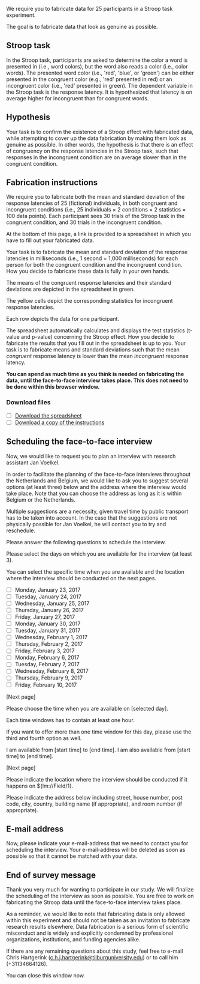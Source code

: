 We require you to fabricate data for 25 participants in a Stroop task experiment. 

The goal is to fabricate data that look as genuine as possible.
 
## Stroop task

In the Stroop task, participants are asked to determine the color a word is presented in (i.e., word colors), but the word also reads a color (i.e., color words). The presented word color (i.e., 'red', 'blue', or 'green') can be either presented in the congruent color (e.g., 'red' presented in red) or an incongruent color (i.e., 'red' presented in green). The dependent variable in the Stroop task is the response latency. It is hypothesized that latency is on average higher for incongruent than for congruent words.

## Hypothesis

Your task is to confirm the existence of a Stroop effect with fabricated data, while attempting to cover up the data fabrication by making them look as genuine as possible. In other words, the hypothesis is that there is an effect of congruency on the response latencies in the Stroop task, such that responses in the incongruent condition are on average slower than in the congruent condition.

## Fabrication instructions

We require you to fabricate both the mean and standard deviation of the response latencies of 25 (fictional) individuals, in both congruent and incongruent conditions (i.e., 25 individuals × 2 conditions × 2 statistics = 100 data points). Each participant sees 30 trials of the Stroop task in the congruent condition, and 30 trials in the incongruent condition. 

At the bottom of this page, a link is provided to a spreadsheet in which you have to fill out your fabricated data. 

Your task is to fabricate the mean and standard deviation of the response latencies in milliseconds (i.e., 1 second = 1,000 milliseconds) for each person for both the congruent condition and the incongruent condition. How you decide to fabricate these data is fully in your own hands. 

The means of the congruent response latencies and their standard deviations are depicted in the spreadsheet in green. 

The yellow cells depict the corresponding statistics for incongruent response latencies. 

Each row depicts the data for one participant. 

The spreadsheet automatically calculates and displays the test statistics (t-value and p-value) concerning the Stroop effect. How you decide to fabricate the results that you fill out in the spreadsheet is up to you. Your task is to fabricate means and standard deviations such that the mean *congruent* response latency is lower than the mean *incongruent* response latency.

**You can spend as much time as you think is needed on fabricating the data, until the face-to-face interview takes place. This does not need to be done within this browser window.**

### Download files
<!-- This has to be on the same page as the "Filling out the spreadsheet" -->

 - [ ] [Download the spreadsheet](https://surfdrive.surf.nl/files/index.php/s/ELp70g71Y7bosCW)
 - [ ] [Download a copy of the instructions](https://surfdrive.surf.nl/files/index.php/s/mMDkgCILKU8rhhD)

## Scheduling the face-to-face interview

Now, we would like to request you to plan an interview with research assistant Jan Voelkel.

In order to facilitate the planning of the face-to-face interviews throughout the Netherlands and Belgium, we would like to ask you to suggest several options (at least three) below and the address where the interview would take place. Note that you can choose the address as long as it is within Belgium or the Netherlands.

Multiple suggestions are a necessity, given travel time by public transport has to be taken into account. In the case that the suggestions are not physically possible for Jan Voelkel, he will contact you to try and reschedule.

Please answer the following questions to schedule the interview.

Please select the days on which you are available for the interview (at least 3).

You can select the specific time when you are available and the location where the interview should be conducted on the next pages.

- [ ] Monday, January 23, 2017
- [ ] Tuesday, January 24, 2017
- [ ] Wednesday, January 25, 2017
- [ ] Thursday, January 26, 2017
- [ ] Friday, January 27, 2017
- [ ] Monday, January 30, 2017
- [ ] Tuesday, January 31, 2017
- [ ] Wednesday, February 1, 2017
- [ ] Thursday, February 2, 2017
- [ ] Friday, February 3, 2017
- [ ] Monday, February 6, 2017
- [ ] Tuesday, February 7, 2017
- [ ] Wednesday, February 8, 2017
- [ ] Thursday, February 9, 2017
- [ ] Friday, February 10, 2017

<!-- force response on this page -->

[Next page]
<!-- loop and merge on this page for all selected days -->

Please choose the time when you are available on [selected day].

Each time windows has to contain at least one hour.

If you want to offer more than one time window for this day, please use the third and fourth option as well.

I am available from [start time] to [end time].
I am also available from [start time] to [end time].

[Next page]
<!-- loop and merge on this page for all selected days -->

Please indicate the location where the interview should be conducted if it happens on ${lm://Field/1}.

Please indicate the address below including street, house number, post code, city, country, building name (if appropriate), and room number (if appropriate).

## E-mail address

Now, please indicate your e-mail-address that we need to contact you for scheduling the interview. Your e-mail-address will be deleted as soon as possible so that it cannot be matched with your data.

## End of survey message

Thank you very much for wanting to participate in our study. We will finalize the scheduling of the interview as soon as possible. You are free to work on fabricating the Stroop data until the face-to-face interview takes place.

As a reminder, we would like to note that fabricating data is only allowed within this experiment and should not be taken as an invitation to fabricate research results elsewhere. Data fabrication is a serious form of scientific misconduct and is widely and explicitly condemned by professional organizations, institutions, and funding agencies alike.

If there are any remaining questions about this study, feel free to e-mail Chris Hartgerink ([c.h.j.hartgerink@tilburguniversity.edu](mailto:c.h.j.hartgerink@tilburguniversity.edu)) or to call him (+31134664126).

You can close this window now.
